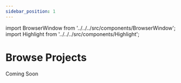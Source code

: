 ```yaml
---
sidebar_position: 1
---
```


import BrowserWindow from '../../../src/components/BrowserWindow';
import Highlight from '../../../src/components/Highlight';

# Browse Projects

Coming Soon

